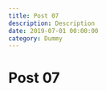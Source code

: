 ```yaml
---
title: Post 07
description: Description
date: 2019-07-01 00:00:00
category: Dummy
---
```


# Post 07
